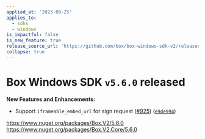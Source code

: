 ```yaml
---
applied_at: '2023-09-25'
applies_to:
  - sdks
  - windows
is_impactful: false
is_new_feature: true
release_source_url: 'https://github.com/box/box-windows-sdk-v2/releases/tag/v5.6.0'
collapse: true
---
```


# Box Windows SDK `v5.6.0` released

**New Features and Enhancements:**

* Support `iframeable_embed_url` for sign request ([#925][1]) ([`e9de994`][2])

<https://www.nuget.org/packages/Box.V2/5.6.0>
<https://www.nuget.org/packages/Box.V2.Core/5.6.0>

[1]: https://github.com/box/box-windows-sdk-v2/issues/925

[2]: https://github.com/box/box-windows-sdk-v2/commit/e9de994cea97afcc1c3bc52ddf1cc023b9ee731c
